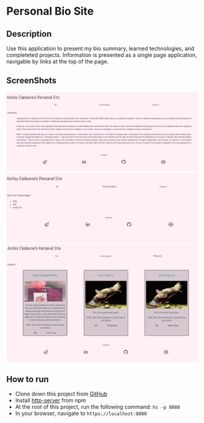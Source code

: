 # Personal Bio Site 

## Description

 Use this application to present my bio summary, learned technologies, and completeted projects. Information is presented as a single page application, navigable by links at the top of the page. 

## ScreenShots
![personal site bio](https://raw.githubusercontent.com/aclai4067/personal-bio-site/master/screenshots/personal-bio-site-bio.png)
![personal site technologies](https://raw.githubusercontent.com/aclai4067/personal-bio-site/master/screenshots/personal-bio-site-technologies.png)
![personal site projects](https://raw.githubusercontent.com/aclai4067/personal-bio-site/master/screenshots/personal-bio-site-project-cards.png)


## How to run
* Clone down this project from [GitHub](https://github.com/aclai4067/personal-bio-site)
* Install [http-server](https://npmjs.com/package/http-server) from npm
* At the root of this project, run the following command: `hs -p 8080`
* In your browser, navigate to `https://localhost:8080`

